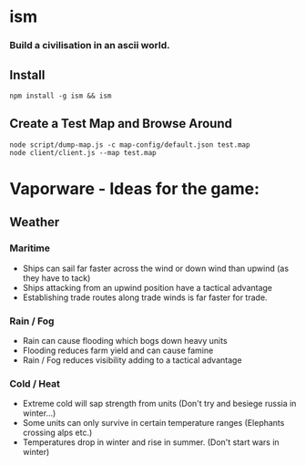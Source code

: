 # ism

### Build a civilisation in an ascii world.

## Install

```
npm install -g ism && ism
```

## Create a Test Map and Browse Around

```
node script/dump-map.js -c map-config/default.json test.map
node client/client.js --map test.map
```


# Vaporware - Ideas for the game:



## Weather

### Maritime
- Ships can sail far faster across the wind or down wind than upwind (as they have to tack)
- Ships attacking from an upwind position have a tactical advantage
- Establishing trade routes along trade winds is far faster for trade.

### Rain / Fog
- Rain can cause flooding which bogs down heavy units
- Flooding reduces farm yield and can cause famine
- Rain / Fog reduces visibility adding to a tactical advantage


### Cold / Heat

- Extreme cold will sap strength from units (Don't try and besiege russia in winter...)
- Some units can only survive in certain temperature ranges (Elephants crossing alps etc.)
- Temperatures drop in winter and rise in summer. (Don't start wars in winter)
